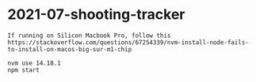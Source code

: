 # 2021-07-shooting-tracker
 
```
If running on Silicon Macbook Pro, follow this https://stackoverflow.com/questions/67254339/nvm-install-node-fails-to-install-on-macos-big-sur-m1-chip

nvm use 14.18.1
npm start
```